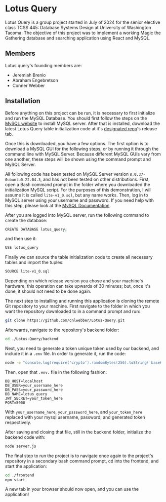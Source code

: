 # Lotus Query
Lotus Query is a group project started in July of 2024 for the senior elective class TCSS 445: Database Systems Design at University of Washington Tacoma. The objective of this project was to implement a working Magic the Gathering database and searching application using React and MySQL.

## Members
Lotus query's founding members are:
 - Jeremiah Brenio
 - Abraham Engebretson
 - Conner Webber

## Installation
Before anything on this project can be run, it is necessary to first initialize and run the MySQL Database. You should first follow the steps on the [MySQL website](https://www.mysql.com/) to install MySQL server. After that is installed, download the latest Lotus Query table initialization code at it's [designated repo](https://github.com/westerntoad/lotus-query-code-gen)'s release tab.

Once this is downloaded, you have a few options. The first option is to download a MySQL GUI for the following steps, or by running it through the command line with MySQL Server. Because different MySQL GUIs vary from one another, these steps will be shown using the command prompt and MySQL Server.

All following code has been tested on MySQL Server version `8.0.37-0ubuntu0.22.04.3`, and has not been tested on other distributions. First, open a Bash command prompt in the folder where you downloaded the initialization MySQL script. For the purposes of this demonstration, I will assume it is called `lite-v1_0.sql`, but any name works. Then, log in to MySQL server using your username and password. If you need help with this step, please look at the [MySQL Documentation](https://dev.mysql.com/doc/refman/8.4/en/connecting.html). 

After you are logged into MySQL server, run the following command to create the database:

```bash
CREATE DATABASE lotus_query;
```

and then use it:

```bash
USE lotus_query
```

Finally we can source the table initialization code to create all necessary tables and import the tuples:

```bash
SOURCE lite-v1_0.sql
```

Depending on which release version you chose and your machine's hardware, this operation can take upwards of 30 minutes; but, once it's done, it should not need to be done again.

The next step to installing and running this application is cloning the remote Git repository to your machine. First navigate to the folder in which you want the repository downloaded to in a command prompt and run:

```bash
git clone https://github.com/cnlwebber/Lotus-Query.git
```

Afterwards, navigate to the repository's backend folder:

```bash
cd ./Lotus-Query/backend
```

Next, you need to generate a token unique token used by our backend, and include it in a `.env` file. In order to generate it, run the code:

```bash
node -e "console.log(require('crypto').randomBytes(256).toString('base64'));" >> ./.env
```

Then, open that `.env.` file in the following fashion:

```env
DB_HOST=localhost
DB_USER=your_username_here
DB_PASS=your_password_here
DB_NAME=lotus_query
JWT_SECRET=your_token_here
PORT=5000
```

With `your_username_here`, `your_password_here`, and `your_token_here` replaced with your mysql username, password, and generated token respectively.

After saving and closing that file, still in the backend folder, initialize the backend code with:

```bash
node server.js
```

The final step to run the project is to navigate once again to the project's repository in a secondary bash command prompt, cd into the frontend, and start the application:

```bash
cd ./frontend
npm start
```

A new tab in your browser should now open, and you can use the application!
